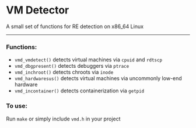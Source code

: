# VM Detector
A small set of functions for RE detection on x86_64 Linux
***
### Functions:
* `vmd_vmdetect()`
detects virtual machines via `cpuid` and `rdtscp`
* `vmd_dbgpresent()`
detects debuggers via `ptrace`
* `vmd_inchroot()`
detects chroots via `inode`
* `vmd_hardwaresus()`
detects virtual machines via uncommonly low-end hardware
* `vmd_incontainer()`
detects containerization via `getpid`
### To use:
Run `make` or simply include `vmd.h` in your project
